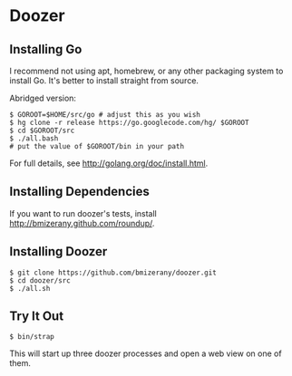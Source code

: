 # Doozer

## Installing Go

I recommend not using apt, homebrew, or any other packaging system to install
Go. It's better to install straight from source.

Abridged version:

    $ GOROOT=$HOME/src/go # adjust this as you wish
    $ hg clone -r release https://go.googlecode.com/hg/ $GOROOT
    $ cd $GOROOT/src
    $ ./all.bash
    # put the value of $GOROOT/bin in your path

For full details, see <http://golang.org/doc/install.html>.

## Installing Dependencies

If you want to run doozer's tests, install
<http://bmizerany.github.com/roundup/>.

## Installing Doozer

    $ git clone https://github.com/bmizerany/doozer.git
    $ cd doozer/src
    $ ./all.sh

## Try It Out

    $ bin/strap

This will start up three doozer processes and open a web view on one of them.
